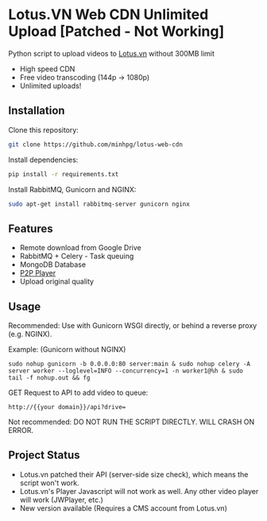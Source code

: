 # Lotus.VN Web CDN Unlimited Upload [Patched - Not Working]

Python script to upload videos to [Lotus.vn](https://lotus.vn) without 300MB limit

- High speed CDN
- Free video transcoding (144p -> 1080p)
- Unlimited uploads!

## Installation

Clone this repository:

```bash
git clone https://github.com/minhpg/lotus-web-cdn
```

Install dependencies:
```bash
pip install -r requirements.txt
```

Install RabbitMQ, Gunicorn and NGINX:
```bash
sudo apt-get install rabbitmq-server gunicorn nginx
```
## Features
- Remote download from Google Drive
- RabbitMQ + Celery - Task queuing
- MongoDB Database
- [P2P Player](https://github.com/novage/p2p-media-loader)
- Upload original quality

## Usage

Recommended: Use with Gunicorn WSGI directly, or behind a reverse proxy (e.g. NGINX).

Example: (Gunicorn without NGINX)
```
sudo nohup gunicorn -b 0.0.0.0:80 server:main & sudo nohup celery -A server worker --loglevel=INFO --concurrency=1 -n worker1@%h & sudo tail -f nohup.out && fg
```
GET Request to API to add video to queue:
```
http://{{your domain}}/api?drive=
```
Not recommended: DO NOT RUN THE SCRIPT DIRECTLY. WILL CRASH ON ERROR.

## Project Status
- Lotus.vn patched their API (server-side size check), which means the script won't work. 
- Lotus.vn's Player Javascript will not work as well. Any other video player will work (JWPlayer, etc.)
- New version available (Requires a CMS account from Lotus.vn)
